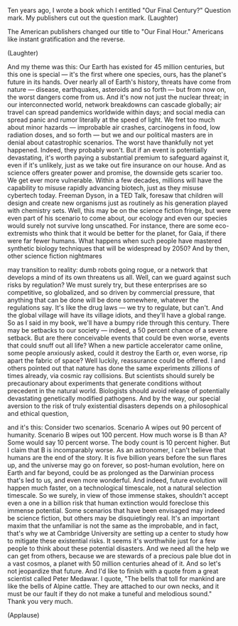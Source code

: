 
Ten years ago, I wrote a book which I entitled
&quot;Our Final Century?&quot; Question mark.
My publishers cut out the question mark. 
(Laughter)

The American publishers changed our title
to &quot;Our Final Hour.&quot;
Americans like instant gratification and the reverse.

(Laughter)


And my theme was this:
Our Earth has existed for 45 million centuries,
but this one is special —
it&#39;s the first where one species, ours,
has the planet&#39;s future in its hands.
Over nearly all of Earth&#39;s history,
threats have come from nature —
disease, earthquakes, asteroids and so forth —
but from now on, the worst dangers come from us.
And it&#39;s now not just the nuclear threat;
in our interconnected world,
network breakdowns can cascade globally;
air travel can spread pandemics
worldwide within days;
and social media can spread panic and rumor
literally at the speed of light.
We fret too much about minor hazards —
improbable air crashes, carcinogens in food,
low radiation doses, and so forth —
but we and our political masters
are in denial about catastrophic scenarios.
The worst have thankfully not yet happened.
Indeed, they probably won&#39;t.
But if an event is potentially devastating,
it&#39;s worth paying a substantial premium
to safeguard against it, even if it&#39;s unlikely,
just as we take out fire insurance on our house.
And as science offers greater power and promise,
the downside gets scarier too.
We get ever more vulnerable.
Within a few decades,
millions will have the capability
to misuse rapidly advancing biotech,
just as they misuse cybertech today.
Freeman Dyson, in a TED Talk,
foresaw that children will design
and create new organisms
just as routinely as his generation
played with chemistry sets.
Well, this may be on the science fiction fringe,
but were even part of his scenario to come about,
our ecology and even our species
would surely not survive long unscathed.
For instance, there are some eco-extremists
who think that it would be better for the planet,
for Gaia, if there were far fewer humans.
What happens when such people have mastered
synthetic biology techniques
that will be widespread by 2050?
And by then, other science fiction nightmares

may transition to reality:
dumb robots going rogue,
or a network that develops a mind of its own
threatens us all.
Well, can we guard against such risks by regulation?
We must surely try, but these enterprises
are so competitive, so globalized,
and so driven by commercial pressure,
that anything that can be done
will be done somewhere,
whatever the regulations say.
It&#39;s like the drug laws — we try to regulate, but can&#39;t.
And the global village will have its village idiots,
and they&#39;ll have a global range.
So as I said in my book,
we&#39;ll have a bumpy ride through this century.
There may be setbacks to our society —
indeed, a 50 percent chance of a severe setback.
But are there conceivable events
that could be even worse,
events that could snuff out all life?
When a new particle accelerator came online,
some people anxiously asked,
could it destroy the Earth or, even worse,
rip apart the fabric of space?
Well luckily, reassurance could be offered.
I and others pointed out that nature
has done the same experiments
zillions of times already,
via cosmic ray collisions.
But scientists should surely be precautionary
about experiments that generate conditions
without precedent in the natural world.
Biologists should avoid release
of potentially devastating
genetically modified pathogens.
And by the way, our special aversion
to the risk of truly existential disasters
depends on a philosophical and ethical question,

and it&#39;s this:
Consider two scenarios.
Scenario A wipes out 90 percent of humanity.
Scenario B wipes out 100 percent.
How much worse is B than A?
Some would say 10 percent worse.
The body count is 10 percent higher.
But I claim that B is incomparably worse.
As an astronomer, I can&#39;t believe
that humans are the end of the story.
It is five billion years before the sun flares up,
and the universe may go on forever,
so post-human evolution,
here on Earth and far beyond,
could be as prolonged as the Darwinian process
that&#39;s led to us, and even more wonderful.
And indeed, future evolution
will happen much faster,
on a technological timescale,
not a natural selection timescale.
So we surely, in view of those immense stakes,
shouldn&#39;t accept even a one in a billion risk
that human extinction would foreclose
this immense potential.
Some scenarios that have been envisaged
may indeed be science fiction,
but others may be disquietingly real.
It&#39;s an important maxim that the unfamiliar
is not the same as the improbable,
and in fact, that&#39;s why we at Cambridge University
are setting up a center to study how to mitigate
these existential risks.
It seems it&#39;s worthwhile just for a few people
to think about these potential disasters.
And we need all the help we can get from others,
because we are stewards of a precious
pale blue dot in a vast cosmos,
a planet with 50 million centuries ahead of it.
And so let&#39;s not jeopardize that future.
And I&#39;d like to finish with a quote
from a great scientist called Peter Medawar.
I quote, &quot;The bells that toll for mankind
are like the bells of Alpine cattle.
They are attached to our own necks,
and it must be our fault if they do not make
a tuneful and melodious sound.&quot;
Thank you very much.

(Applause)

